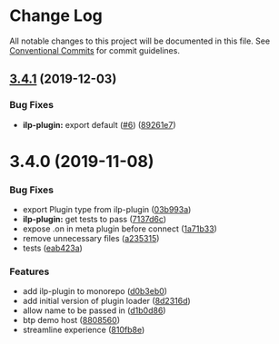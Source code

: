 # Change Log

All notable changes to this project will be documented in this file.
See [Conventional Commits](https://conventionalcommits.org) for commit guidelines.

## [3.4.1](https://github.com/interledgerjs/interledgerjs/compare/ilp-plugin@3.4.0...ilp-plugin@3.4.1) (2019-12-03)


### Bug Fixes

* **ilp-plugin:** export default ([#6](https://github.com/interledgerjs/interledgerjs/issues/6)) ([89261e7](https://github.com/interledgerjs/interledgerjs/commit/89261e7))





# 3.4.0 (2019-11-08)


### Bug Fixes

* export Plugin type from ilp-plugin ([03b993a](https://github.com/interledgerjs/interledgerjs/commit/03b993a))
* **ilp-plugin:** get tests to pass ([7137d6c](https://github.com/interledgerjs/interledgerjs/commit/7137d6c))
* expose .on in meta plugin before connect ([1a71b33](https://github.com/interledgerjs/interledgerjs/commit/1a71b33))
* remove unnecessary files ([a235315](https://github.com/interledgerjs/interledgerjs/commit/a235315))
* tests ([eab423a](https://github.com/interledgerjs/interledgerjs/commit/eab423a))


### Features

* add ilp-plugin to monorepo ([d0b3eb0](https://github.com/interledgerjs/interledgerjs/commit/d0b3eb0))
* add initial version of plugin loader ([8d2316d](https://github.com/interledgerjs/interledgerjs/commit/8d2316d))
* allow name to be passed in ([d1b0d86](https://github.com/interledgerjs/interledgerjs/commit/d1b0d86))
* btp demo host ([8808560](https://github.com/interledgerjs/interledgerjs/commit/8808560))
* streamline experience ([810fb8e](https://github.com/interledgerjs/interledgerjs/commit/810fb8e))
